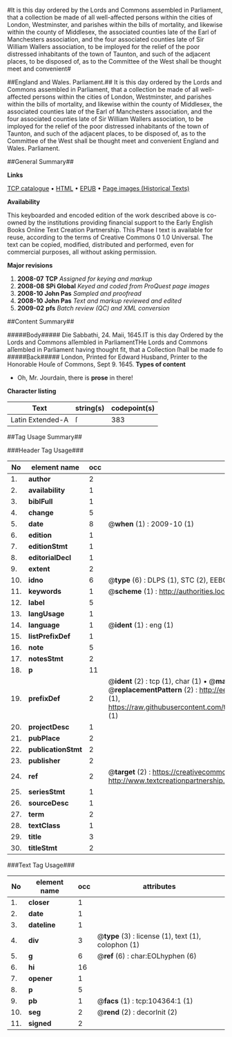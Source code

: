 #It is this day ordered by the Lords and Commons assembled in Parliament, that a collection be made of all well-affected persons within the cities of London, Westminster, and parishes within the bills of mortality, and likewise within the county of Middlesex, the associated counties late of the Earl of Manchesters association, and the four associated counties late of Sir William Wallers association, to be imployed for the relief of the poor distressed inhabitants of the town of Taunton, and such of the adjacent places, to be disposed of, as to the Committee of the West shall be thought meet and convenient#

##England and Wales. Parliament.##
It is this day ordered by the Lords and Commons assembled in Parliament, that a collection be made of all well-affected persons within the cities of London, Westminster, and parishes within the bills of mortality, and likewise within the county of Middlesex, the associated counties late of the Earl of Manchesters association, and the four associated counties late of Sir William Wallers association, to be imployed for the relief of the poor distressed inhabitants of the town of Taunton, and such of the adjacent places, to be disposed of, as to the Committee of the West shall be thought meet and convenient
England and Wales. Parliament.

##General Summary##

**Links**

[TCP catalogue](http://www.ota.ox.ac.uk/tcp/)  • 
[HTML](http://tei.it.ox.ac.uk/tcp/Texts-HTML/free/A37/A37828.html)  • 
[EPUB](http://tei.it.ox.ac.uk/tcp/Texts-EPUB/free/A37/A37828.epub) • 
[Page images (Historical Texts)](https://data.historicaltexts.jisc.ac.uk/view?pubId=eebo-15686035e&pageId=eebo-15686035e-104364-1)

**Availability**

This keyboarded and encoded edition of the
	       work described above is co-owned by the institutions
	       providing financial support to the Early English Books
	       Online Text Creation Partnership. This Phase I text is
	       available for reuse, according to the terms of Creative
	       Commons 0 1.0 Universal. The text can be copied,
	       modified, distributed and performed, even for
	       commercial purposes, all without asking permission.

**Major revisions**

1. __2008-07__ __TCP__ *Assigned for keying and markup*
1. __2008-08__ __SPi Global__ *Keyed and coded from ProQuest page images*
1. __2008-10__ __John Pas__ *Sampled and proofread*
1. __2008-10__ __John Pas__ *Text and markup reviewed and edited*
1. __2009-02__ __pfs__ *Batch review (QC) and XML conversion*

##Content Summary##

#####Body#####
Die Sabbathi, 24. Maii, 1645.IT is this day Ordered by the Lords and Commons aſſembled in ParliamentTHe Lords and Commons aſſembled in Parliament having thought fit, that a Collection ſhall be made fo
#####Back#####
London, Printed for Edward Husband, Printer to the Honorable Houſe of Commons, Sept 9. 1645.
**Types of content**

  * Oh, Mr. Jourdain, there is **prose** in there!

**Character listing**


|Text|string(s)|codepoint(s)|
|---|---|---|
|Latin Extended-A|ſ|383|

##Tag Usage Summary##

###Header Tag Usage###

|No|element name|occ|attributes|
|---|---|---|---|
|1.|__author__|2||
|2.|__availability__|1||
|3.|__biblFull__|1||
|4.|__change__|5||
|5.|__date__|8| @__when__ (1) : 2009-10 (1)|
|6.|__edition__|1||
|7.|__editionStmt__|1||
|8.|__editorialDecl__|1||
|9.|__extent__|2||
|10.|__idno__|6| @__type__ (6) : DLPS (1), STC (2), EEBO-CITATION (1), OCLC (1), VID (1)|
|11.|__keywords__|1| @__scheme__ (1) : http://authorities.loc.gov/ (1)|
|12.|__label__|5||
|13.|__langUsage__|1||
|14.|__language__|1| @__ident__ (1) : eng (1)|
|15.|__listPrefixDef__|1||
|16.|__note__|5||
|17.|__notesStmt__|2||
|18.|__p__|11||
|19.|__prefixDef__|2| @__ident__ (2) : tcp (1), char (1)  •  @__matchPattern__ (2) : ([0-9\-]+):([0-9IVX]+) (1), (.+) (1)  •  @__replacementPattern__ (2) : http://eebo.chadwyck.com/downloadtiff?vid=$1&page=$2 (1), https://raw.githubusercontent.com/textcreationpartnership/Texts/master/tcpchars.xml#$1 (1)|
|20.|__projectDesc__|1||
|21.|__pubPlace__|2||
|22.|__publicationStmt__|2||
|23.|__publisher__|2||
|24.|__ref__|2| @__target__ (2) : https://creativecommons.org/publicdomain/zero/1.0/ (1), http://www.textcreationpartnership.org/docs/. (1)|
|25.|__seriesStmt__|1||
|26.|__sourceDesc__|1||
|27.|__term__|2||
|28.|__textClass__|1||
|29.|__title__|3||
|30.|__titleStmt__|2||


###Text Tag Usage###

|No|element name|occ|attributes|
|---|---|---|---|
|1.|__closer__|1||
|2.|__date__|1||
|3.|__dateline__|1||
|4.|__div__|3| @__type__ (3) : license (1), text (1), colophon (1)|
|5.|__g__|6| @__ref__ (6) : char:EOLhyphen (6)|
|6.|__hi__|16||
|7.|__opener__|1||
|8.|__p__|5||
|9.|__pb__|1| @__facs__ (1) : tcp:104364:1 (1)|
|10.|__seg__|2| @__rend__ (2) : decorInit (2)|
|11.|__signed__|2||
